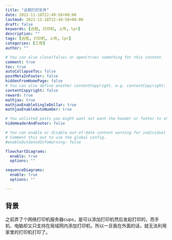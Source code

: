 ```yaml
---
title: "远程打印文件"
date: 2022-11-18T22:49:58+08:00
lastmod: 2022-11-18T22:49:58+08:00
draft: false
keywords: [远程, 打印机, 上传, lpr]
description: ""
tags: [远程, 打印机, 上传, lpr]
categories: [工程]
author: ""

# You can also close(false) or open(true) something for this content.
comment: true
toc: true
autoCollapseToc: false
postMetaInFooter: false
hiddenFromHomePage: false
# You can also define another contentCopyright. e.g. contentCopyright: "This is another copyright."
contentCopyright: false
reward: true
mathjax: true
mathjaxEnableSingleDollar: true
mathjaxEnableAutoNumber: true

# You unlisted posts you might want not want the header or footer to show
hideHeaderAndFooter: false

# You can enable or disable out-of-date content warning for individual post.
# Comment this out to use the global config.
#enableOutdatedInfoWarning: false

flowchartDiagrams:
  enable: true
  options: ""

sequenceDiagrams: 
  enable: true
  options: ""

---
```


## 背景

之前弄了个网络打印机服务器cups，是可以添加打印机然后发起打印的，而手机、电脑却又只支持在局域网内添加打印机，所以一旦我在外面的话，就无法利用家里的打印机打印了。
